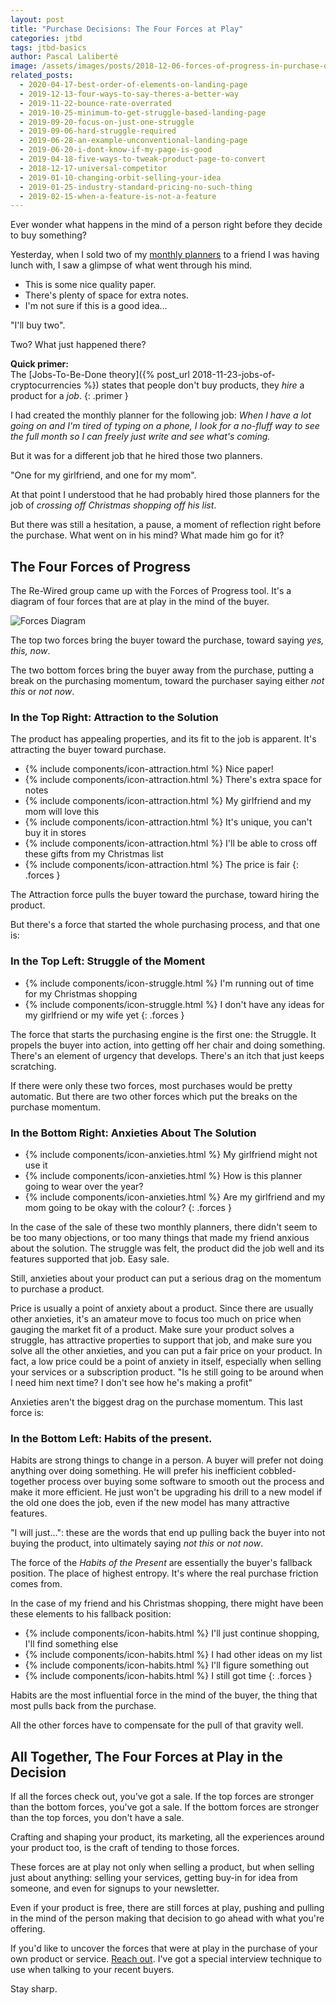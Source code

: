 ```yaml
---
layout: post
title: "Purchase Decisions: The Four Forces at Play"
categories: jtbd
tags: jtbd-basics
author: Pascal Laliberté
image: /assets/images/posts/2018-12-06-forces-of-progress-in-purchase-decision.jpg
related_posts:
  - 2020-04-17-best-order-of-elements-on-landing-page
  - 2019-12-13-four-ways-to-say-theres-a-better-way
  - 2019-11-22-bounce-rate-overrated
  - 2019-10-25-minimum-to-get-struggle-based-landing-page
  - 2019-09-20-focus-on-just-one-struggle
  - 2019-09-06-hard-struggle-required
  - 2019-06-28-an-example-unconventional-landing-page
  - 2019-06-20-i-dont-know-if-my-page-is-good
  - 2019-04-18-five-ways-to-tweak-product-page-to-convert
  - 2018-12-17-universal-competitor
  - 2019-01-10-changing-orbit-selling-your-idea
  - 2019-01-25-industry-standard-pricing-no-such-thing
  - 2019-02-15-when-a-feature-is-not-a-feature
---
```


Ever wonder what happens in the mind of a person right before they decide to buy something?

Yesterday, when I sold two of my [monthly planners](https://breatherplanner.com) to a friend I was having lunch with, I saw a glimpse of what went through his mind.

* This is some nice quality paper.
* There's plenty of space for extra notes.
* I'm not sure if this is a good idea...

"I'll buy two".

Two? What just happened there?

**Quick primer:**  
The [Jobs-To-Be-Done theory]({% post_url 2018-11-23-jobs-of-cryptocurrencies %}) states that people don't buy products, they _hire_ a product for a _job_.
{: .primer }

I had created the monthly planner for the following job: _When I have a lot going on and I'm tired of typing on a phone, I look for a no-fluff way to see the full month so I can freely just write and see what's coming._

But it was for a different job that he hired those two planners.

"One for my girlfriend, and one for my mom".

At that point I understood that he had probably hired those planners for the job of _crossing off Christmas shopping off his list_.

But there was still a hesitation, a pause, a moment of reflection right before the purchase. What went on in his mind? What made him go for it?

## The Four Forces of Progress

The Re-Wired group came up with the Forces of Progress tool. It's a diagram of four forces that are at play in the mind of the buyer.

![Forces Diagram](/assets/images/posts/2018-12-06-forces-of-progress-diagram-01.svg)

The top two forces bring the buyer toward the purchase, toward saying _yes, this, now_. 

The two bottom forces bring the buyer away from the purchase, putting a break on the purchasing momentum, toward the purchaser saying either _not this_ or _not now_.

### In the Top Right: Attraction to the Solution

The product has appealing properties, and its fit to the job is apparent. It's attracting the buyer toward purchase.

* {% include components/icon-attraction.html %} Nice paper!
* {% include components/icon-attraction.html %} There's extra space for notes
* {% include components/icon-attraction.html %} My girlfriend and my mom will love this
* {% include components/icon-attraction.html %} It's unique, you can't buy it in stores
* {% include components/icon-attraction.html %} I'll be able to cross off these gifts from my Christmas list
* {% include components/icon-attraction.html %} The price is fair
{: .forces }

The Attraction force pulls the buyer toward the purchase, toward hiring the product.

But there's a force that started the whole purchasing process, and that one is:

### In the Top Left: Struggle of the Moment

* {% include components/icon-struggle.html %} I'm running out of time for my Christmas shopping
* {% include components/icon-struggle.html %} I don't have any ideas for my girlfriend or my wife yet
{: .forces }

The force that starts the purchasing engine is the first one: the Struggle. It propels the buyer into action, into getting off her chair and doing something. There's an element of urgency that develops. There's an itch that just keeps scratching.

If there were only these two forces, most purchases would be pretty automatic. But there are two other forces which put the breaks on the purchase momentum.

### In the Bottom Right: Anxieties About The Solution

* {% include components/icon-anxieties.html %} My girlfriend might not use it
* {% include components/icon-anxieties.html %} How is this planner going to wear over the year?
* {% include components/icon-anxieties.html %} Are my girlfriend and my mom going to be okay with the colour?
{: .forces }

In the case of the sale of these two monthly planners, there didn't seem to be too many objections, or too many things that made my friend anxious about the solution. The struggle was felt, the product did the job well and its features supported that job. Easy sale.

Still, anxieties about your product can put a serious drag on the momentum to purchase a product.

Price is usually a point of anxiety about a product. Since there are usually other anxieties, it's an amateur move to focus too much on price when gauging the market fit of a product. Make sure your product solves a struggle, has attractive properties to support that job, and make sure you solve all the other anxieties, and you can put a fair price on your product. In fact, a low price could be a point of anxiety in itself, especially when selling your services or a subscription product. "Is he still going to be around when I need him next time? I don't see how he's making a profit"

Anxieties aren't the biggest drag on the purchase momentum. This last force is:

### In the Bottom Left: Habits of the present.

Habits are strong things to change in a person. A buyer will prefer not doing anything over doing something. He will prefer his inefficient cobbled-together process over buying some software to smooth out the process and make it more efficient. He just won't be upgrading his drill to a new model if the old one does the job, even if the new model has many attractive features.

"I will just...": these are the words that end up pulling back the buyer into not buying the product, into ultimately saying _not this_ or _not now_.

The force of the _Habits of the Present_ are essentially the buyer's fallback position. The place of highest entropy. It's where the real purchase friction comes from.

In the case of my friend and his Christmas shopping, there might have been these elements to his fallback position:

* {% include components/icon-habits.html %} I'll just continue shopping, I'll find something else
* {% include components/icon-habits.html %} I had other ideas on my list
* {% include components/icon-habits.html %} I'll figure something out
* {% include components/icon-habits.html %} I still got time
{: .forces }

Habits are the most influential force in the mind of the buyer, the thing that most pulls back from the purchase.

All the other forces have to compensate for the pull of that gravity well.

## All Together, The Four Forces at Play in the Decision

If all the forces check out, you've got a sale. If the top forces are stronger than the bottom forces, you've got a sale. If the bottom forces are stronger than the top forces, you don't have a sale.

Crafting and shaping your product, its marketing, all the experiences around your product too, is the craft of tending to those forces.

These forces are at play not only when selling a product, but when selling just about anything: selling your services, getting buy-in for idea from someone, and even for signups to your newsletter. 

Even if your product is free, there are still forces at play, pushing and pulling in the mind of the person making that decision to go ahead with what you're offering.

If you'd like to uncover the forces that were at play in the purchase of your own product or service. [Reach out](mailto:pascal@hey.com?subject=JTBD%20Interviews). I've got a special interview technique to use when talking to your recent buyers.

Stay sharp.
